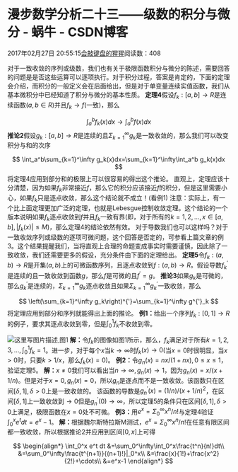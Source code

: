 
# 漫步数学分析二十三——级数的积分与微分 - 蜗牛 - CSDN博客


2017年02月27日 20:55:15[会敲键盘的猩猩](https://me.csdn.net/u010182633)阅读数：408


对于一致收敛的序列或级数，我们也有关于极限函数积分与微分的陈述，需要回答的问题是是否这些运算可以逐项执行。对于积分过程，答案是肯定的，下面的定理会介绍，而积分的一般定义会在后面给出，但是对于单变量连续实值函数，我们从基本微积分中已经知道了积分与微分的基本性质。
$\textbf{定理4}$假设$f_k:[a,b]\to R$是连续函数($a,b\in R$)并且$f_k\to f$(一致)，那么

$$
\int_a^b f_k(x)dx\to\int_a^b f(x)dx
$$
$\textbf{推论2}$假设$g_k:[a,b]\to R$是连续的且$\Sigma_{k=1}^\infty g_k$是一致收敛的，那么我们可以改变积分与和的次序

$$
\int_a^b\sum_{k=1}^\infty g_k(x)dx=\sum_{k=1}^\infty\int_a^b g_k(x)dx
$$
将定理4应用到部分和的极限上可以很容易的得出这个推论。
直观上，定理应该十分清楚，因为如果$f_k$非常接近$f$，那么它的积分应该接近$f$的积分，但是这里需要小心，如果$f_k$只是逐点收敛，那么这个结论就不成立！(看例1)
注意：实际上，有一个比上面定理更加广泛的定理，也就是Lebesgue控制收敛定理。这个结论的一个版本说明如果$f_k$逐点收敛到$f$并且$f_k$一致有界(即，对于所有的$k=1,2,\ldots,x\in[a,b],|f_k(x)|\leq M$)，那么定理4的结论依然有效。
对于导数我们也可以这样吗？对于一致收敛序列或级数的逐项可微问题，这个回答是否定的，可参看上篇文章的例3。这个结果提醒我们，当将直观上合理的命题变成事实时需要谨慎，因此除了一致收敛，我们还需要更多的假设，充分条件由下面的定理给出。
$\textbf{定理5}$令$f_k:(a,b)\to R$是开集$(a,b)$上的可微函数序列，且逐点收敛到$f:(a,b)\to R$。假设导数$f^{'}_k$是连续的且一致收敛到函数$g$，那么$f$是可微的且$f^{'}=g$。
$\textbf{推论3}$如果$g_k$是可微的，那么$g^{'}_k$是连续的，$\Sigma_{k=1}^\infty g_k$逐点收敛且如果$\Sigma_{k=1}^\infty g^{'}_k$一致收敛，那么

$$
\left(\sum_{k=1}^\infty g_k\right)^{'}=\sum_{k=1}^\infty g^{'}_k
$$
将定理应用到部分和序列就能得出上面的推论。
$\textbf{例1：}$给出一个序列$f_k:[0,1]\to R$的例子，要求其逐点收敛到零，但是$\int_0^1 f_k$不收敛到零。

![这里写图片描述](https://img-blog.csdn.net/20170227205348981?watermark/2/text/aHR0cDovL2Jsb2cuY3Nkbi5uZXQvdTAxMDE4MjYzMw==/font/5a6L5L2T/fontsize/400/fill/I0JBQkFCMA==/dissolve/70/gravity/SouthEast)[ ](https://img-blog.csdn.net/20170227205348981?watermark/2/text/aHR0cDovL2Jsb2cuY3Nkbi5uZXQvdTAxMDE4MjYzMw==/font/5a6L5L2T/fontsize/400/fill/I0JBQkFCMA==/dissolve/70/gravity/SouthEast)
图1
$\textbf{解：}$令$f_k$的图像如图1所示，那么，$f_k$满足对于所有$k=1,2,3,\ldots,\int_0^1 f_k=1$。进一步，对于每个$x$当$k\to\infty$时$f_k(x)\to 0$(当$x=0$时很明显，当$x>0$时，只要$k>1/x$，那么$f_k(x)=0$)。
$\textbf{例2：}$令$g_n(x)=nx/(1+nx),0\leq x\leq 1$，验证定理5。
$\textbf{解：}$$x\neq 0$我们可以看出当$n\to\infty,g_n(x)\to 1$，因为$g_n(x)=x/(x+1/n)$。但是对于$x=0,g_n(x)=0$，所以$g_n$是逐点而不是一致收敛。该函数只在区间$[\delta,1],\delta>0$上是一致收敛的。
该函数的导数是$g^{'}_n(x)=(1/n)/(x+1/n)^2$，在区间$[\delta,1]$上一致收敛到$\to 0$但是$g^{'}_n(0)\to\infty$，所以定理5的条件只在区间$[\delta,1],\delta>0$上满足，极限函数在$x=0$处不可微。
$\textbf{例3：}$用$e^x=\Sigma_{0}^\infty x^n/n!$与定理4验证$\int_0^x e^t dt=e^x-1$。
$\textbf{解：}$根据魏尔斯特拉斯M测试，$e^x=\Sigma_0^\infty x^n/n!$在任意有限区间都一致收敛，所以根据推论2并应用到区间$[0,x]$上可得

$$
\begin{align*}
\int_0^x e^t dt
&=\sum_0^\infty\int_0^x\frac{t^n}{n!}dt\\
&=\sum_0^\infty\frac{t^{n+1}}{(n+1)!}|_0^x\\
&=\frac{x}{1!}+\frac{x^2}{2!}+\cdots\\
&=e^x-1
\end{align*}
$$

[
](https://img-blog.csdn.net/20170227205348981?watermark/2/text/aHR0cDovL2Jsb2cuY3Nkbi5uZXQvdTAxMDE4MjYzMw==/font/5a6L5L2T/fontsize/400/fill/I0JBQkFCMA==/dissolve/70/gravity/SouthEast)
